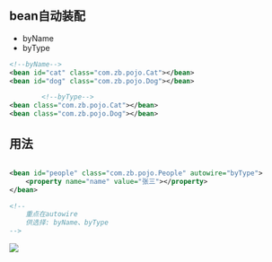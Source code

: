 ## bean自动装配

* byName
* byType

```xml
<!--byName-->
<bean id="cat" class="com.zb.pojo.Cat"></bean>
<bean id="dog" class="com.zb.pojo.Dog"></bean>

        <!--byType-->
<bean class="com.zb.pojo.Cat"></bean>
<bean class="com.zb.pojo.Dog"></bean>
```

## 用法

```xml

<bean id="people" class="com.zb.pojo.People" autowire="byType">
    <property name="name" value="张三"></property>
</bean>

<!--
    重点在autowire
    供选择: byName、byType
-->
```

![](C:\Users\Montian\Desktop\java_-sp\code\jave-spring\image\注解.jpg)